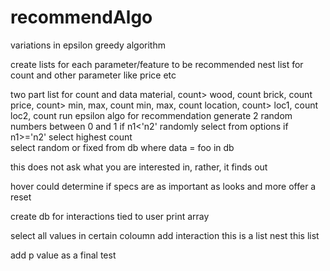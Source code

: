 # recommendAlgo
variations in epsilon greedy algorithm

create lists for each parameter/feature to be recommended
nest list for count and other parameter like price etc
      
two part list for count and data
material, count>    wood, count
                    brick, count
price, count>       min, max, count
                    min, max, count
location, count>    loc1, count
                    loc2, count
run epsilon algo for recommendation
        generate 2 random numbers between 0 and 1
        if n1<'n2' randomly select from options
        if n1>='n2' select highest count  
select random or fixed from db where data = foo in db

this does not ask what you are interested in, rather, it finds out

hover could determine if specs are as important as looks and more
offer a reset

create db for interactions tied to user
print array

select all values in certain coloumn
        add interaction 
this is a list
nest this list


add p value as a final test